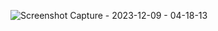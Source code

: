 
![Screenshot Capture - 2023-12-09 - 04-18-13](https://github.com/melanielaporte/minimalistic-site/assets/107901386/9486271f-126e-48ef-9e99-86e86d47e8fb)




